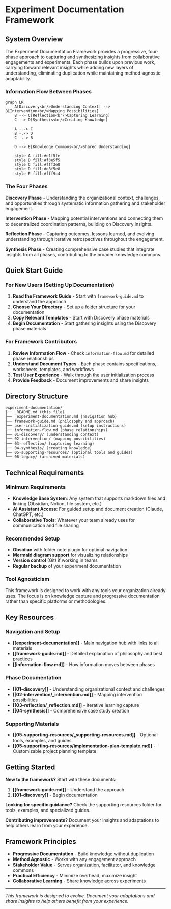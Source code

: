 # Experiment Documentation Framework

## System Overview

The Experiment Documentation Framework provides a progressive, four-phase approach to capturing and synthesizing insights from collaborative engagements and experiments. Each phase builds upon previous work, carrying forward relevant insights while adding new layers of understanding, eliminating duplication while maintaining method-agnostic adaptability.

### Information Flow Between Phases

```mermaid
graph LR
    A[Discovery<br/>Understanding Context] --> B[Intervention<br/>Mapping Possibilities]
    B --> C[Reflection<br/>Capturing Learning]
    C --> D[Synthesis<br/>Creating Knowledge]
    
    A -.-> C
    B -.-> D
    C -.-> B
    
    D --> E[Knowledge Commons<br/>Shared Understanding]
    
    style A fill:#e1f5fe
    style B fill:#f3e5f5
    style C fill:#fff3e0
    style D fill:#e8f5e8
    style E fill:#fff9c4
```

### The Four Phases

**Discovery Phase** - Understanding the organizational context, challenges, and opportunities through systematic information gathering and stakeholder engagement.

**Intervention Phase** - Mapping potential interventions and connecting them to decentralized coordination patterns, building on Discovery insights.

**Reflection Phase** - Capturing outcomes, lessons learned, and evolving understanding through iterative retrospectives throughout the engagement.

**Synthesis Phase** - Creating comprehensive case studies that integrate insights from all phases, contributing to the broader knowledge commons.

## Quick Start Guide

### For New Users (Setting Up Documentation)

1. **Read the Framework Guide** - Start with `framework-guide.md` to understand the approach
2. **Choose Your Directory** - Set up a folder structure for your documentation
3. **Copy Relevant Templates** - Start with Discovery phase materials
4. **Begin Documentation** - Start gathering insights using the Discovery phase materials

### For Framework Contributors

1. **Review Information Flow** - Check `information-flow.md` for detailed phase relationships
2. **Understand Document Types** - Each phase contains specifications, worksheets, templates, and workflows
3. **Test User Experience** - Walk through the user initialization process
4. **Provide Feedback** - Document improvements and share insights

## Directory Structure

```
experiment-documentation/
├── _README.md (this file)
├── _experiment-documentation.md (navigation hub)
├── framework-guide.md (philosophy and approach)
├── user-initialization-guide.md (setup instructions)
├── information-flow.md (phase relationships)
├── 01-discovery/ (understanding context)
├── 02-intervention/ (mapping possibilities)
├── 03-reflection/ (capturing learning)
├── 04-synthesis/ (creating knowledge)
├── 05-supporting-resources/ (optional tools and guides)
└── 06-legacy/ (archived materials)
```

## Technical Requirements

### Minimum Requirements
- **Knowledge Base System**: Any system that supports markdown files and linking (Obsidian, Notion, file system, etc.)
- **AI Assistant Access**: For guided setup and document creation (Claude, ChatGPT, etc.)
- **Collaborative Tools**: Whatever your team already uses for communication and file sharing

### Recommended Setup
- **Obsidian** with folder note plugin for optimal navigation
- **Mermaid diagram support** for visualizing relationships
- **Version control** (Git) if working in teams
- **Regular backup** of your experiment documentation

### Tool Agnosticism
This framework is designed to work with any tools your organization already uses. The focus is on knowledge capture and progressive documentation rather than specific platforms or methodologies.

## Key Resources

### Navigation and Setup
- **[[experiment-documentation]]** - Main navigation hub with links to all materials
- **[[framework-guide.md]]** - Detailed explanation of philosophy and best practices
- **[[information-flow.md]]** - How information moves between phases

### Phase Documentation
- **[[01-discovery]]** - Understanding organizational context and challenges
- **[[02-intervention/_intervention.md]]** - Mapping intervention possibilities
- **[[03-reflection/_reflection.md]]** - Iterative learning capture
- **[[04-synthesis]]** - Comprehensive case study creation

### Supporting Materials
- **[[05-supporting-resources/_supporting-resources.md]]** - Optional tools, examples, and guides
- **[[05-supporting-resources/implementation-plan-template.md]]** - Customizable project planning template



## Getting Started

**New to the framework?** Start with these documents:
1. **[[framework-guide.md]]** - Understand the approach
2. **[[01-discovery]]** - Begin documentation

**Looking for specific guidance?** Check the supporting resources folder for tools, examples, and specialized guides.

**Contributing improvements?** Document your insights and adaptations to help others learn from your experience.

## Framework Principles

- **Progressive Documentation** - Build knowledge without duplication
- **Method Agnostic** - Works with any engagement approach  
- **Stakeholder Value** - Serves organization, facilitator, and knowledge commons
- **Practical Efficiency** - Minimize overhead, maximize insight
- **Collaborative Learning** - Share knowledge across experiments

---

*This framework is designed to evolve. Document your adaptations and share insights to help others benefit from your experience.*